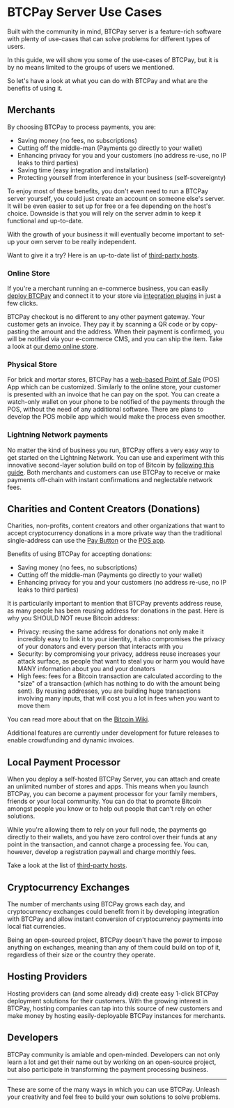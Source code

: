 # BTCPay Server Use Cases
  
Built with the community in mind, BTCPay server is a feature-rich software with plenty of use-cases that can solve problems for different types of users. 

In this guide, we will show you some of the use-cases of BTCPay, but it is by no means limited to the groups of users we mentioned.

So let's have a look at what you can do with BTCPay and what are the benefits of using it.

## Merchants

By choosing BTCPay to process payments, you are:

* Saving money (no fees, no subscriptions)
* Cutting off the middle-man (Payments go directly to your wallet)
* Enhancing privacy for you and your customers (no address re-use, no IP leaks to third parties)
* Saving time (easy integration and installation)
* Protecting yourself from interference in your business (self-sovereignty) 

To enjoy most of these benefits, you don't even need to run a BTCPay server yourself, you could just create an account on someone else's server. It will be even easier to set up for free or a fee depending on the host's choice. Downside is that you will rely on the server admin to keep it functional and up-to-date.  

With the growth of your business it will eventually become important to set-up your own server to be really independent.

Want to give it a try? Here is an up-to-date list of [third-party hosts](ThirdPartyHosting.md).

### Online Store

If you're a merchant running an e-commerce business, you can easily [deploy BTCPay](https://docs.btcpayserver.org/deployment) and connect it to your store via [integration plugins](https://docs.btcpayserver.org/integrations/) in just a few clicks. 

BTCPay checkout is no different to any other payment gateway. Your customer gets an invoice. They pay it by scanning a QR code or by copy-pasting the amount and the address. When their payment is confirmed, you will be notified via your e-commerce CMS, and you can ship the item. Take a look at [our demo online store](https://store.demo.btcpayserver.org/).

### Physical Store

For brick and mortar stores, BTCPay has a [web-based Point of Sale](https://mainnet.demo.btcpayserver.org/apps/87kj5yKay8mB4UUZcJhZH5TqDKMD3CznjwLjiu1oYZXe/pos) (POS) App which can be customized. Similarly to the online store, your customer is presented with an invoice that he can pay on the spot. You can create a watch-only wallet on your phone to be notified of the payments through the POS, without the need of any additional software. There are plans to develop the POS mobile app which would make the process even smoother.

### Lightning Network payments

No matter the kind of business you run, BTCPay offers a very easy way to get started on the Lightning Network. You can use and experiment with this innovative second-layer solution build on top of Bitcoin by [following this guide](LightningNetwork.md). Both merchants and customers can use BTCPay to receive or make payments off-chain with instant confirmations and neglectable network fees.

## Charities and Content Creators (Donations)

Charities, non-profits, content creators and other organizations that want to accept cryptocurrency donations in a more private way than the traditional single-address can use the [Pay Button](https://docs.btcpayserver.org/btcpay-basics/gettingstarted#creating-the-pay-button) or the [POS app](https://github.com/btcpayserver/btcpayserver-doc/blob/master/GettingStarted.md#creating-the-point-of-sale-app).

Benefits of using BTCPay for accepting donations:

* Saving money (no fees, no subscriptions)
* Cutting off the middle-man (Payments go directly to your wallet)
* Enhancing privacy for you and your customers (no address re-use, no IP leaks to third parties)

It is particularily important to mention that BTCPay prevents address reuse, as many people has been reusing address for donations in the past. Here is why you SHOULD NOT reuse Bitcoin address:

* Privacy: reusing the same address for donations not only make it incredibly easy to link it to your identity, it also compromises the privacy of your donators and every person that interacts with you
* Security: by compromising your privacy, address reuse increases your attack surface, as people that want to steal you or harm you would have MANY information about you and your donators
* High fees: fees for a Bitcoin transaction are calculated according to the "size" of a transaction (which has nothing to do with the amount being sent). By reusing addresses, you are building huge transactions involving many inputs, that will cost you a lot in fees when you want to move them

You can read more about that on the [Bitcoin Wiki](https://en.bitcoin.it/wiki/Address_reuse).

Additional features are currently under development for future releases to enable crowdfunding and dynamic invoices.

## Local Payment Processor

When you deploy a self-hosted BTCPay Server, you can attach and create an unlimited number of stores and apps. This means when you launch BTCPay, you can become a payment processor for your family members, friends or your local community. You can do that to promote Bitcoin amongst people you know or to help out people that can't rely on other solutions.

While you're allowing them to rely on your full node, the payments go directly to their wallets, and you have zero control over their funds at any point in the transaction, and cannot charge a processing fee. You can, however, develop a registration paywall and charge monthly fees. 

Take a look at the list of [third-party hosts](ThirdPartyHosting.md).

## Cryptocurrency Exchanges

The number of merchants using BTCPay grows each day, and cryptocurrency exchanges could benefit from it by developing integration with BTCPay and allow instant conversion of cryptocurrency payments into local fiat currencies. 

Being an open-sourced project, BTCPay doesn't have the power to impose anything on exchanges, meaning than any of them could build on top of it, regardless of their size or the country they operate.

## Hosting Providers

Hosting providers can (and some already did) create easy 1-click BTCPay deployment solutions for their customers. With the growing interest in BTCPay, hosting companies can tap into this source of new customers and make money by hosting easily-deployable BTCPay instances for merchants.

## Developers

BTCPay community is amiable and open-minded. Developers can not only learn a lot and get their name out by working on an open-source project, but also participate in transforming the payment processing business.

---

These are some of the many ways in which you can use BTCPay. Unleash your creativity and feel free to build your own solutions to solve problems.
